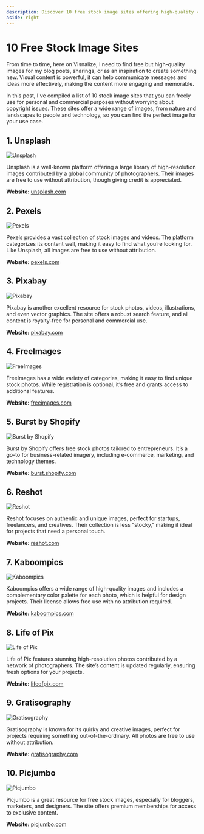 ```yaml
---
description: Discover 10 free stock image sites offering high-quality visuals for personal and commercial use. Perfect for blogs, designs, and creative projects.
aside: right
---
```


# 10 Free Stock Image Sites

From time to time, here on Visnalize, I need to find free but high-quality images for my blog posts, sharings, or as an inspiration to create something new. Visual content is powerful, it can help communicate messages and ideas more effectively, making the content more engaging and memorable.

In this post, I've compiled a list of 10 stock image sites that you can freely use for personal and commercial purposes without worrying about copyright issues. These sites offer a wide range of images, from nature and landscapes to people and technology, so you can find the perfect image for your use case.

## 1. __Unsplash__

![Unsplash](./assets/stock-image-sites/unsplash.png)

Unsplash is a well-known platform offering a large library of high-resolution images contributed by a global community of photographers. Their images are free to use without attribution, though giving credit is appreciated.

__Website:__ [unsplash.com](https://unsplash.com)

## 2. __Pexels__

![Pexels](./assets/stock-image-sites/pexels.png)

Pexels provides a vast collection of stock images and videos. The platform categorizes its content well, making it easy to find what you’re looking for. Like Unsplash, all images are free to use without attribution.

__Website:__ [pexels.com](https://pexels.com)

## 3. __Pixabay__

![Pixabay](./assets/stock-image-sites/pixabay.png)

Pixabay is another excellent resource for stock photos, videos, illustrations, and even vector graphics. The site offers a robust search feature, and all content is royalty-free for personal and commercial use.

__Website:__ [pixabay.com](https://pixabay.com)

## 4. __FreeImages__

![FreeImages](./assets/stock-image-sites/freeimages.png)

FreeImages has a wide variety of categories, making it easy to find unique stock photos. While registration is optional, it’s free and grants access to additional features.

__Website:__ [freeimages.com](https://freeimages.com)

## 5. __Burst by Shopify__

![Burst by Shopify](./assets/stock-image-sites/burst.png)

Burst by Shopify offers free stock photos tailored to entrepreneurs. It’s a go-to for business-related imagery, including e-commerce, marketing, and technology themes.

__Website:__ [burst.shopify.com](https://burst.shopify.com)

## 6. __Reshot__

![Reshot](./assets/stock-image-sites/reshot.png)

Reshot focuses on authentic and unique images, perfect for startups, freelancers, and creatives. Their collection is less "stocky," making it ideal for projects that need a personal touch.

__Website:__ [reshot.com](https://reshot.com)

## 7. __Kaboompics__

![Kaboompics](./assets/stock-image-sites/kaboompics.png)

Kaboompics offers a wide range of high-quality images and includes a complementary color palette for each photo, which is helpful for design projects. Their license allows free use with no attribution required.

__Website:__ [kaboompics.com](https://kaboompics.com)

## 8. __Life of Pix__

![Life of Pix](./assets/stock-image-sites/lifeofpix.png)

Life of Pix features stunning high-resolution photos contributed by a network of photographers. The site’s content is updated regularly, ensuring fresh options for your projects.

__Website:__ [lifeofpix.com](https://lifeofpix.com)

## 9. __Gratisography__

![Gratisography](./assets/stock-image-sites/gratisography.png)

Gratisography is known for its quirky and creative images, perfect for projects requiring something out-of-the-ordinary. All photos are free to use without attribution.

__Website:__ [gratisography.com](https://gratisography.com)

## 10. __Picjumbo__

![Picjumbo](./assets/stock-image-sites/picjumbo.png)

Picjumbo is a great resource for free stock images, especially for bloggers, marketers, and designers. The site offers premium memberships for access to exclusive content.

__Website:__ [picjumbo.com](https://picjumbo.com)

